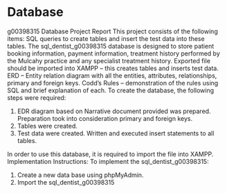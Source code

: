 # Database

g00398315
Database Project Report
This project consists of the following items:
SQL queries to create tables and insert the test data into these tables.
The sql_dentist_g00398315 database is designed to store patient booking information, payment information, treatment history performed by the Mulcahy practice and any specialist 
treatment history.
Exported file should be imported into XAMPP – this creates tables and inserts test data.
ERD – Entity relation diagram with all the entities, attributes, relationships, primary and foreign keys.
Codd’s Rules – demonstration of the rules using SQL and brief explanation of each. 
To create the database, the following steps were required:
1. EDR diagram based on Narrative document provided was prepared. Preparation took into consideration primary and foreign keys. 
2. Tables were created. 
3. Test data were created. Written and executed insert statements to all tables.


In order to use this database, it is required to import the file into XAMPP. 
Implementation Instructions:
To implement the sql_dentist_g00398315:
1. Create a new data base using phpMyAdmin.
2. Import the sql_dentist_g00398315
